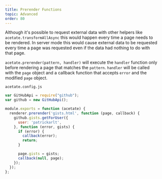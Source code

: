 ```yaml
---
title: Prerender Functions
topic: Advanced
order: 80
---
```


Although it's possible to request external data with other helpers like `acetate.transformAllAsync` this would happen every time a page needs to be rendered. In server mode this would cause external data to be requested every time a page was requested even if the data had nothing to do with that page.

`acetate.prerender(pattern, handler)` will execute the `handler` function only before rendering a page that matches the `pattern`. `handler` will be called with the `page` object and a callback function that accepts `error` and the modified `page` object.

<code class="filename">acetate.config.js</code>

```js
var GitHubApi = require("github");
var github = new GitHubApi();

module.exports = function (acetate) {
  renderer.prerender('gists.html', function (page, callback) {
    github.gists.getForUser({
      user: 'patrickarlt',
    }, function (error, gists) {
      if (error) {
        callback(error);
        return;
      }

      page.gists = gists;
      callback(null, page);
    });
  });
};
```